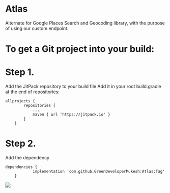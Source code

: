 # Atlas
Alternate for Google Places Search and Geocoding library, with the purpose of using our custom endpoint.



# To get a Git project into your build:

# Step 1. 
Add the JitPack repository to your build file 
Add it in your root build.gradle at the end of repositories:
```
allprojects {
		repositories {
			...
			maven { url 'https://jitpack.io' }
		}
	}
```
# Step 2. 
Add the dependency
```
dependencies {
	        implementation 'com.github.GreenDeveloperMukesh:Atlas:Tag'
	}
```

[![](https://jitpack.io/v/GreenDeveloperMukesh/Atlas.svg)](https://jitpack.io/#GreenDeveloperMukesh/Atlas)


